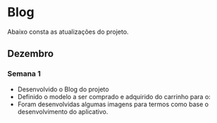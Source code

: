 # Blog

Abaixo consta as atualizações do projeto.

## Dezembro

### Semana 1

- Desenvolvido o Blog do projeto
- Definido o modelo a ser comprado e adquirido do carrinho para o:
- Foram desenvolvidas algumas imagens para termos como base o desenvolvimento do aplicativo.